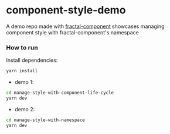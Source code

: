 # component-style-demo

A demo repo made with [fractal-component](https://github.com/t83714/fractal-component) showcases managing component style with fractal-component's namespace

### How to run

Install dependencies:

```bash
yarn install
```

- demo 1: 
```bash
cd manage-style-with-component-life-cycle
yarn dev
```

- demo 2: 
```bash
cd manage-style-with-namespace
yarn dev
```
